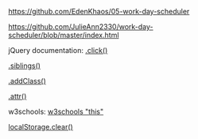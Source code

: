 https://github.com/EdenKhaos/05-work-day-scheduler

https://github.com/JulieAnn2330/work-day-scheduler/blob/master/index.html


jQuery documentation:
[.click()](https://api.jquery.com/click/)

[.siblings()](https://api.jquery.com/siblings/)

[.addClass()](https://api.jquery.com/addClass/)

[.attr()](https://api.jquery.com/attr/)

w3schools:
[w3schools "this"](https://www.w3schools.com/js/js_this.asp)

[localStorage.clear()](https://www.w3schools.com/jsref/met_storage_clear.asp)